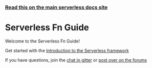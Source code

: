 <!--
title: Serverless - Fn
menuText: Guide
layout: Doc
-->

<!-- DOCS-SITE-LINK:START automatically generated  -->

### [Read this on the main serverless docs site](https://www.serverless.com/framework/docs/providers/fn/guide/)

<!-- DOCS-SITE-LINK:END -->

# Serverless Fn Guide

Welcome to the Serverless Fn Guide!

Get started with the [Introduction to the Serverless framework](./intro.md)

If you have questions, join the [chat in gitter](https://gitter.im/serverless/serverless) or [post over on the forums](http://forum.serverless.com/)
